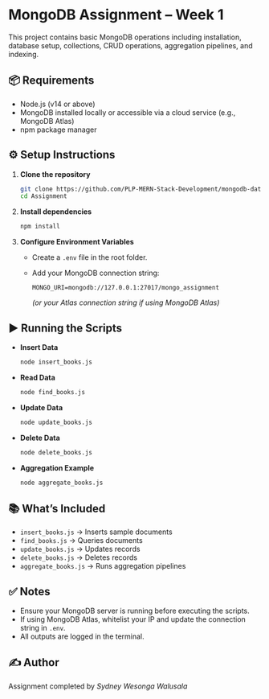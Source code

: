 # MongoDB Assignment – Week 1

This project contains basic MongoDB operations including installation, database setup, collections, CRUD operations, aggregation pipelines, and indexing.


## 📦 Requirements

* Node.js (v14 or above)
* MongoDB installed locally or accessible via a cloud service (e.g., MongoDB Atlas)
* npm package manager


## ⚙️ Setup Instructions

1. **Clone the repository**

   ```bash
   git clone https://github.com/PLP-MERN-Stack-Development/mongodb-data-layer-fundamentals-and-advanced-techniques-Wales254
   cd Assignment
   ```

2. **Install dependencies**

   ```bash
   npm install
   ```

3. **Configure Environment Variables**

   * Create a `.env` file in the root folder.
   * Add your MongoDB connection string:

     ```env
     MONGO_URI=mongodb://127.0.0.1:27017/mongo_assignment
     ```

     *(or your Atlas connection string if using MongoDB Atlas)*



## ▶️ Running the Scripts

* **Insert Data**

  ```bash
  node insert_books.js
  ```

* **Read Data**

  ```bash
  node find_books.js
  ```

* **Update Data**

  ```bash
  node update_books.js
  ```

* **Delete Data**

  ```bash
  node delete_books.js
  ```

* **Aggregation Example**

  ```bash
  node aggregate_books.js
  ```


## 📚 What’s Included

* `insert_books.js` → Inserts sample documents
* `find_books.js` → Queries documents
* `update_books.js` → Updates records
* `delete_books.js` → Deletes records
* `aggregate_books.js` → Runs aggregation pipelines


## ✅ Notes

* Ensure your MongoDB server is running before executing the scripts.
* If using MongoDB Atlas, whitelist your IP and update the connection string in `.env`.
* All outputs are logged in the terminal.



## ✍️ Author

Assignment completed by *Sydney Wesonga Walusala*

